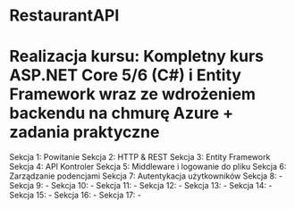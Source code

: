 # RestaurantAPI
<h1>Realizacja kursu: Kompletny kurs ASP.NET Core 5/6 (C#) i Entity Framework wraz ze wdrożeniem backendu na chmurę Azure + zadania praktyczne </h1>
<div>
  Sekcja 1: Powitanie
  Sekcja 2: HTTP & REST
  Sekcja 3: Entity Framework
  Sekcja 4: API Kontroler
  Sekcja 5: Middleware i logowanie do pliku
  Sekcja 6: Zarządzanie podencjami
  Sekcja 7: Autentykacja użytkowników
  Sekcja 8: -
  Sekcja 9: -
  Sekcja 10: -
  Sekcja 11: -
  Sekcja 12: -
  Sekcja 13: -
  Sekcja 14: -
  Sekcja 15: -
  Sekcja 16: -
  Sekcja 17: -
</div>
